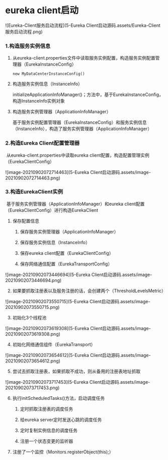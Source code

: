 # eureka client启动

![Eureka-Client服务启动流程](5-Eureka Client启动源码.assets/Eureka-Client服务启动流程.png)

### 1.构造服务实例信息

1. 从eureka-client.properties文件中读取服务实例配置，构造服务实例配置管理器（EurekaInstanceConfig）

   ```
   new MyDataCenterInstanceConfig()
   ```

2. 构造服务实例信息（InstanceInfo）

   initializeApplicationInfoManager()；方法中，基于EurekaInstanceConfig，构造InstanceInfo实例对象

3. 构造服务实例管理器（ApplicationInfoManager）

   基于服务实例配置管理器（EurekaInstanceConfig）和服务实例信息（InstanceInfo），构造了服务实例管理器（ApplicationInfoManager）

### 2.构造Eureka Client配置管理器

​	从eureka-client.properties中读取eureka client配置，构造配置管理实例（EurekaClientConfig）

![image-20210902072714463](5-Eureka Client启动源码.assets/image-20210902072714463.png)

### 3.构造EurekaClient实例

​	基于服务实例管理器（ApplicationInfoManager）和eureka client配置（EurekaClientConfig）进行构造EurekaClient

1. 保存配置信息

   1. 保存服务实例管理器（ApplicationInfoManager）

   2. 保存服务实例信息（InstanceInfo）

   3. 保存eureka client配置（EurekaClientConfig）

   4. 保存网络通信配置（EurekaTransportConfig）

![image-20210902073446694](5-Eureka Client启动源码.assets/image-20210902073446694.png)

2. 如果要抓取注册表以及服务注册的话，会创建两个（ThresholdLevelsMetric）

![image-20210902073550715](5-Eureka Client启动源码.assets/image-20210902073550715.png)

3. 初始化3个线程池

![image-20210902073619308](5-Eureka Client启动源码.assets/image-20210902073619308.png)

4. 初始化网络通信组件（EurekaTransport）

![image-20210902073654612](5-Eureka Client启动源码.assets/image-20210902073654612.png)

5. 尝试去抓取注册表，如果抓取不成功，则从备用的注册表地址抓取

![image-20210902073717453](5-Eureka Client启动源码.assets/image-20210902073717453.png)

6. 执行initScheduledTasks()方法，启动调度任务

   1. 定时抓取注册表的调度任务
   2. 给eureka server定时发送心跳的调度任务

   3. 定时复制实例信息的调度任务

   4. 注册一个状态变更的监听器

7. 注册了一个监控（Monitors.registerObject(this);）

